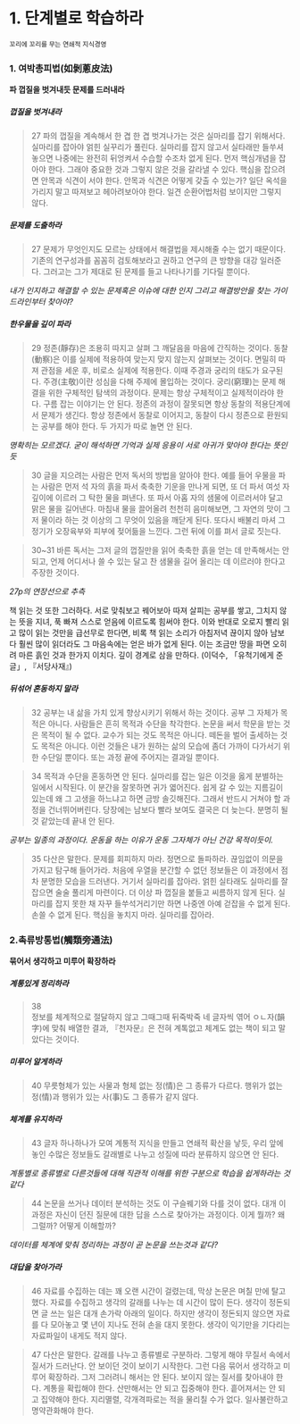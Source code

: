 
# 1. 단계별로 학습하라

<small>꼬리에 꼬리를 무는 연쇄적 지식경영</small>

### 1. 여박총피법(如剝蔥皮法)

**파 껍질을 벗겨내듯 문제를 드러내라**

##### 껍질을 벗겨내라

> 27 파의 껍질을 계속해서 한 겹 한 겹 벗겨나가는 것은 실마리를 잡기 위해서다. 실마리를 잡아야 얽힌 실꾸리가 풀린다. 
실마리를 잡지 않고서 실타래만 들쑤셔놓으면 나중에는 완전히 뒤엉켜서 수습할 수조차 없게 된다. 
먼저 핵심개념을 잡아야 한다. 그래야 중요한 것과 그렇지 않은 것을 갈라낼 수 있다. 
핵심을 잡으려면 안목과 식견이 서야 한다. 안목과 식견은 어떻게 갖출 수 있는가? 
일단 옥석을 가리지 말고 따져보고 헤아려보아야 한다. 
일견 순환어법처럼 보이지만 그렇지 않다.

##### 문제를 도출하라 

>27 문제가 무엇인지도 모르는 상태에서 해결법을 제시해줄 수는 없기 때문이다. 기존의 연구성과를 꼼꼼히 검토해보라고 권하고 연구의 큰 방향을 대강 일러준다. 그러고는 그가 제대로 된 문제를 들고 나타나기를 기다릴 뿐이다.

*내가 인지하고 해결할 수 있는 문제혹은 이슈에 대한 인지 그리고 해결방안을 찾는 가이드라인부터 찾아야?*

##### 한우물을 깊이 파라

>29 정존(靜存)은 조용히 따지고 살펴 그 깨달음을 마음에 간직하는 것이다. 
동찰(動察)은 이를 실제에 적용하여 맞는지 맞지 않는지 살펴보는 것이다. 
면밀히 따져 관점을 세운 후, 비로소 실제에 적용한다. 이때 주경과 궁리의 태도가 요구된다. 
주경(主敬)이란 성심을 다해 주제에 몰입하는 것이다. 궁리(窮理)는 문제 해결을 위한 구체적인 탐색의 과정이다. 
문제는 항상 구체적이고 실제적이라야 한다. 구름 잡는 이야기는 안 된다. 정존의 과정이 잘못되면 항상 동찰의 적용단계에서 문제가 생긴다. 항상 정존에서 동찰로 이어지고, 동찰이 다시 정존으로 환원되는 공부를 해야 한다. 두 가지가 따로 놀면 안 된다.

*명확히는 모르겠다. 굳이 해석하면 기억과 실제 응용이 서로 아귀가 맞아야 한다는 뜻인듯*

>30 글을 지으려는 사람은 먼저 독서의 방법을 알아야 한다. 
예를 들어 우물을 파는 사람은 먼저 석 자의 흙을 파서 축축한 기운을 만나게 되면, 
또 더 파서 여섯 자 깊이에 이르러 그 탁한 물을 펴낸다. 
또 파서 아홉 자의 샘물에 이르러서야 달고 맑은 물을 길어낸다. 
마침내 물을 끌어올려 천천히 음미해보면, 그 자연의 맛이 그저 물이라 하는 것 이상의 그 무엇이 있음을 깨닫게 된다. 
또다시 배불리 마셔 그 정기가 오장육부와 피부에 젖어듦을 느낀다. 그런 뒤에 이를 펴서 글로 짓는다. 

>30~31 바른 독서는 그저 글의 껍질만을 읽어 축축한 흙을 얻는 데 만족해서는 안 되고, 
언제 어디서나 쓸 수 있는 달고 찬 샘물을 길어 올리는 데 이르러야 한다고 주장한 것이다.

*27p의 연장선으로 추측* 

 
책 읽는 것 또한 그러하다. 서로 맞춰보고 꿰어보아 따져 살피는 공부를 쌓고, 
그치지 않는 뜻을 지녀, 푹 빠져 스스로 얻음에 이르도록 힘써야 한다. 
이와 반대로 오로지 빨리 읽고 많이 읽는 것만을 급선무로 한다면, 비록 책 읽는 소리가 아침저녁 끊이지 않아 남보다 
훨씬 많이 읽더라도 그 마음속에는 얻은 바가 없게 된다. 
이는 조금만 땅을 파면 오히려 마른 흙인 것과 한가지 이치다. 깊이 경계로 삼을 만하다. (이덕수, 「유척기에게 준 글」, 『서당사재』)

##### 뒤섞어 혼동하지 말라 

> 32 공부는 내 삶을 가치 있게 향상시키기 위해서 하는 것이다. 
공부 그 자체가 목적은 아니다. 사람들은 흔히 목적과 수단을 착각한다. 
논문을 써서 학문을 받는 것은 목적이 될 수 없다. 교수가 되는 것도 목적은 아니다. 
떼돈을 벌어 출세하는 것도 목적은 아니다. 이런 것들은 내가 원하는 삶의 모습에 좀더 가까이 다가서기 위한 수단일 뿐이다. 
또는 과정 끝에 주어지는 결과일 뿐이다.
 

>34 목적과 수단을 혼동하면 안 된다. 실마리를 잡는 일은 이것을 옳게 분별하는 일에서 시작된다.
이 분간을 잘못하면 귀가 엷어진다. 쉽게 갈 수 있는 지름길이 있는데 왜 그 고생을 하느냐고 하면 금방 솔깃해진다. 그래서 반드시 거쳐야 할 과정을 건너뛰어버린다. 당장에는 남보다 빨라 보여도 결국은 더 늦는다. 분명히 될 것 같았는데 끝내 안 된다.

*공부는 일종의 과정이다. 운동을 하는 이유가 운동 그자체가 아닌 건강 목적이듯이.*
 

>35 다산은 말한다. 문제를 회피하지 마라. 정면으로 돌파하라. 끊임없이 의문을 가지고 탐구해 들어가라. 
처음에 우열을 분간할 수 없던 정보들은 이 과정에서 점차 분명한 모습을 드러낸다. 
거기서 실마리를 잡아라. 얽힌 실타래도 실마리를 잘 잡으면 술술 풀리게 마련이다. 
더 이상 파 껍질을 붙들고 씨름하지 않게 된다. 
실마리를 잡지 못한 채 자꾸 들쑤석거리기만 하면 나중엔 아예 걷잡을 수 없게 된다. 손쓸 수 없게 된다. 핵심을 놓치지 마라. 실마리를 잡아라.

### 2.촉류방통법(觸類旁通法)

**묶어서 생각하고 미루어 확장하라**

##### 계통있게 정리하라
> 38<br>
정보를 체계적으로 절달하지 않고 그때그때 뒤죽박죽  네 글자씩 엮어 ㅇㄴ자(韻字)에 맞춰 배열한 결과, 『천자문』은 전혀 계톡없고 체계도 없는 책이
되고 말았다는 것이다.

##### 미루어 알게하라

>40 무릇형체가 있는 사물과 형체 없는 정(情)은 그 종류가 다르다. 행위가 없는 정(情)과 행위가 있는 사(事)도 그 종류가 같지 않다.

##### 체계를 유지하라
>43 글자 하나하나가 모여 계통적 지식을 만들고 연쇄적 확산을 낳듯, 우리 앞에 놓인 수많은 정보들도 갈래별로 나누고 성질에 따라 분류하지 않으면 안 된다.

*계통별로 종류별로 다른것들에 대해 직관적 이해를 위한 구분으로 학습을 쉽게하라는 것 같다*
 
>44 논문을 쓰거나 데이터 분석하는 것도 이 구슬꿰기와 다를 것이 없다. 대개 이 과정은 자신이 던진 질문에 대한 답을 스스로 찾아가는 과정이다. 이게 뭘까? 왜 그럴까? 어떻게 이해할까?

*데이터를 체계에 맞춰 정리하는 과정이 곧 논문을 쓰는것과 같다?*

##### 대답을 찾아가라

>46 자료를 수집하는 데는 꽤 오랜 시간이 걸렸는데, 막상 논문은 며칠 만에 탈고 했다. 
자료를 수집하고 생각의 갈래를 나누는 데 시간이 많이 든다. 생각이 정돈되면 글 쓰는 일은 대개 손가락 아래의 일이다. 
하지만 생각이 정돈되지 않으면 자료를 다 모아놓고 몇 년이 지나도 전혀 손을 대지 못한다. 생각이 익기만을 기다리는 자료파일이 내게도 적지 않다.

>47 다산은 말한다. 갈래를 나누고 종류별로 구분하라. 그렇게 해야 무질서 속에서 질서가 드러난다. 안 보이던 것이 보이기 시작한다. 그런 다음 묶어서 생각하고 미루어 확장하라. 그저 그러려니 해서는 안 된다. 보이지 않는 질서를 찾아내야 한다. 계통을 확립해야 한다. 산만해서는 안 되고 집중해야 한다. 흩어져서는 안 되고 집약해야 한다. 지리멸렬, 각개격파로는 적을 물리칠 수가 없다. 일사불란하고 명약관화해야 한다.
